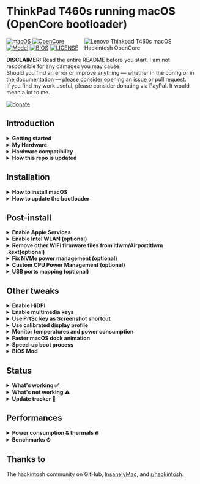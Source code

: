 # ThinkPad T460s running macOS (OpenCore bootloader)

<img align="right" src="https://imgur.com/sI2Uzel.jpg" alt="Lenovo Thinkpad T460s macOS Hackintosh OpenCore" width="300">

[![macOS](https://img.shields.io/badge/macOS-11.0.1-blue)](https://developer.apple.com/documentation/macos-release-notes)
[![OpenCore](https://img.shields.io/badge/OpenCore-0.6.3-green)](https://github.com/acidanthera/OpenCorePkg)
[![Model](https://img.shields.io/badge/Model-20F9003AUS-lightgrey)](https://psref.lenovo.com/Product/ThinkPad_T460s)
[![BIOS](https://img.shields.io/badge/BIOS-1.49-lightgrey)](https://pcsupport.lenovo.com/us/en/products/laptops-and-netbooks/thinkpad-t-series-laptops/thinkpad-t460s/downloads/driver-list/component?name=BIOS%2FUEFI)
[![LICENSE](https://img.shields.io/badge/license-MIT-purple)](/LICENSE)

**DISCLAIMER:**
Read the entire README before you start.
I am not responsible for any damages you may cause.  
Should you find an error or improve anything — whether in the config or in the documentation — please consider opening an issue or pull request.  
If you find my work useful, please consider donating via PayPal.
It would mean a lot to me.

[![donate](https://img.shields.io/badge/-buy%20me%20a%20coffee-orange)](https://www.paypal.com/cgi-bin/webscr?cmd=_s-xclick&hosted_button_id=Y5BE5HYACDERG&source=url)

## Introduction

<details>  
<summary><strong>Getting started</strong></summary>
</br>

**Meet the bootloader:**

- [Why OpenCore](https://dortania.github.io/OpenCore-Install-Guide/why-oc.html)
- Dortania's [website](https://dortania.github.io)

**Recommended tools:**

- Plist editor [ProperTree](https://github.com/corpnewt/ProperTree)
- Handy-dandy ESP partition mounting script [MountEFI](https://github.com/corpnewt/MountEFI)

</details>

<details>  
<summary><strong>My Hardware</strong></summary>
</br>

| Model              | Thinkpad T460s 20F9003AUS                                                                                 |
|:-------------------|:----------------------------------------------------------------------------------------------------------|
| Processor          | Core i7-6600U (2C, 2.6 / 3.4GHz, 4MB) vPro                                                                |
| Graphics           | Integrated Intel HD Graphics 520                                                                          |
| Memory             | 4GB Soldered + 4GB DIMM 2133MHz DDR4, dual-channel                                                        |
| Display            | 14" WQHD (2560x1440) IPS, non-touch                                                                       |
| Storage            | WD Black SN750 500GB NVMe SSD                                                                             |
| Ethernet           | Intel Ethernet Connection I219-LM (Jacksonville)                                                          |
| WLAN + Bluetooth   | 11ac+BT, [Broadcom BCM94360CS2](/Guides/Replace-WLAN.md), 2x2 card                                        |
| Camera             | HD720p resolution, low light sensitive, fixed focus                                                       |
| Audio support      | HD Audio, Realtek ALC3245 codec, stereo speakers 1Wx2, dual array microphone, combo audio/microphone jack |
| Keyboard           | 6-row, spill-resistant, multimedia Fn keys, LED backlight                                                 |
| Battery            | Front Li-Polymer 3-cell (23Wh) and rear Li-Ion 3-cell (26Wh), both Integrated                             |

</details>

<details>  
<summary><strong>Hardware compatibility</strong></summary>
</br>

This EFI will suit any T460s regardless of CPU model<sup>[1](#CPU)</sup>, amount of RAM, display resolution<sup>[2](#Res)</sup> and internal storage<sup>[3](#NVMe)</sup>.

<a name="CPU">1</a>. Optional custom CPU Power Management guide  
<a name="Res">2</a>. 1440p display models should change `NVRAM -> Add -> 7C436110-AB2A-4BBB-A880-FE41995C9F82 -> UIScale`:`2` to get proper scaling while booting  
<a name="NVMe">3</a>. Enable [NVMeFix](https://github.com/acidanthera/NVMeFix) for NVMe drives

</details>

<details>  
<summary><strong>How this repo is updated</strong></summary>
</br>

After many hours of testing back in April and May 2020, I now consider this configuration stable.  
This is the process I go through each time OpenCore gets an update (usually every first monday of the month):

1. Read release article on Dortania's website
1. Download all updated resources
1. Read new Documentation if relevant changes took place
1. Get a fresh Sample.plist to avoid missing new stuff
1. Copy and Paste SSDT, Patches and Kexts
1. Set T460s' config options
1. Booloader test on USB stick
1. Clean my SMBIOS and upload on GitHub
1. Add changelog and update status in README

Basically I do the boring part so one can easily download the EFI folder and play with it in minutes.

</details>

## Installation
<details>  
<summary><strong>How to install macOS</strong></summary>
</br>

1. [Create an installation media](https://dortania.github.io/OpenCore-Install-Guide/installer-guide/#making-the-installer)
1. Download the [latest EFI folder](https://github.com/simprecicchiani/ThinkPad-T460s-macOS-OpenCore/releases) and copy it into the ESP partiton
1. Change your BIOS settings according to the table below
1. Boot from the USB installer and [start the installation process](https://dortania.github.io/OpenCore-Install-Guide/installation/installation-process.html#booting-the-opencore-usb)

| Menu     |                   |                                 | Setting     |
|----------|-------------------|---------------------------------|-------------|
| Config   | USB               | UEFI BIOS Support               | `Enable `   |
|          | Power             | Intel SpeedStep Technology      | `Enable `   |
|          |                   | CPU Power Management            | `Enable `   |
|          | CPU               | Hyper-Threading Technology      | `Enable `   |
| Security | Security Chip     |                                 | `Disable `  |
|          | Memory Protection | Execution Prevention            | `Enable `   |
|          | Virtualization    | Intel Virtualization Technology | `Enable `   |
|          |                   | Intel VT-d Feature              | `Enable `   |
|          | Anti-Theft        | Computrace                      | `Disable `  |
|          | Secure Boot       |                                 | `Disable `  |
|          | Intel SGX         |                                 | `Disable `  |
|          | Device Guard      |                                 | `Disable `  |
| Startup  | UEFI/Legacy Boot  |                                 | `UEFI Only` |
|          | CSM Support       |                                 | `No`        |
|          | Boot Mode         |                                 | `Quick`     |

</details>

<details>  
<summary><strong>How to update the bootloader</strong></summary>
</br>

1. Download the [latest release](https://github.com/simprecicchiani/ThinkPad-T460s-macOS-OpenCore/releases)
1. Copy and Paste your `PlatfromInfo`
1. Enable optional kexts if needed (NVMEFix, AirportItlwm, etc.)
1. Test the new bootloader with an USB stick (Set `BootProtect: None` whenever booting with external drives)
1. Customize boot preferences (skip picker, disable verbose, etc.)
1. Mount your ESP partition
1. Backup your old EFI folder and replace it with the new one

</details>

## Post-install

<details>  
<summary><strong>Enable Apple Services</strong></summary>
</br>

1. Run the following script in Terminal
```bash
git clone https://github.com/corpnewt/GenSMBIOS && cd GenSMBIOS && chmod +x GenSMBIOS.command && ./GenSMBIOS.command
```
2. Type `3` to Generate SMBIOS, then press ENTER
3. Type `MacbookPro13,1 5`, then press ENTER. Leave this Terminal window open.
4. Open `/EFI/OC/Config.plist` with any editor and navigate to `PlatformInfo -> Generic`
5. Add the script's last result to `MLB, SystemSerialNumber and SystemUUID`
```diff
<key>PlatformInfo</key>
<dict>
   <key>Generic</key>
   <array>
      </dict>
         <key>AdviseWindows</key>
         <false/>
         <key>SystemMemoryStatus</key>
         <string>Auto</string>
         <key>MLB</key>
+        <string>M0000000000000001</string>
         <key>ProcessorType</key>
         <integer>0</integer>
         <key>ROM</key>
         <data>ESIzRFVm</data>
         <key>SpoofVendor</key>
         <true/>
         <key>SystemProductName</key>
         <string>MacBookPro13,1</string>
         <key>SystemSerialNumber</key>
+        <string>W00000000001</string>
         <key>SystemUUID</key>
+        <string>00000000-0000-0000-0000-000000000000</string>
      </dict>
   </array>
</dict>
```
6. Save and reboot the system

</details>

<details>  
<summary><strong>Enable Intel WLAN (optional)</strong></summary>
</br>

1. Open `/EFI/OC/Config.plist` with any editor 
2. Go under `Kernel -> Add` and enable `AirportItlwm.kext`, `IntelBluetoothFirmware.kext` and `IntelBluetoothInjector.kext`
```diff
<key>Kernel</key>
<dict>
   <key>Add</key>
   <array>
      </dict>
         <key>Arch</key>
         <string>x86_64</string>
         <key>BundlePath</key>
         <string>AirportItlwm.kext</string>
         <key>Comment</key>
         <string>Intel WiFi driver</string>
         <key>Enabled</key>
-        <false/>
+        <true/>
         <key>ExecutablePath</key>
         <string>Contents/MacOS/AirportItlwm</string>
         <key>MaxKernel</key>
         <string></string>
         <key>MinKernel</key>
         <string></string>
         <key>PlistPath</key>
         <string>Contents/Info.plist</string>
      </dict>
      </dict>
         <key>Arch</key>
         <string>x86_64</string>
         <key>BundlePath</key>
         <string>IntelBluetoothFirmware.kext</string>
         <key>Comment</key>
         <string>Intel Bluetooth driver</string>
         <key>Enabled</key>
-        <false/>
+        <true/>
         <key>ExecutablePath</key>
         <string>Contents/MacOS/IntelBluetoothFirmware</string>
         <key>MaxKernel</key>
         <string></string>
         <key>MinKernel</key>
         <string></string>
         <key>PlistPath</key>
         <string>Contents/Info.plist</string>
      </dict>
      </dict>
         <key>Arch</key>
         <string>x86_64</string>
         <key>BundlePath</key>
         <string>IntelBluetoothInjector.kext</string>
         <key>Comment</key>
         <string>Intel Bluetooth driver companion</string>
         <key>Enabled</key>
-        <false/>
+        <true/>
         <key>ExecutablePath</key>
         <string></string>
         <key>MaxKernel</key>
         <string></string>
         <key>MinKernel</key>
         <string></string>
         <key>PlistPath</key>
         <string>Contents/Info.plist</string>
      </dict>
   </array>
</dict>
```
3. Save and reboot the system

</details>
<details>  
<summary><strong>Remove other WIFI firmware files from itlwm/AirportItlwm .kext(optional)</strong></summary>
</br>
This steps help you a little speed up boot process (if you use `itlwm` or `AirportItlwm`)

1. Clone the repo: `git clone https://github.com/OpenIntelWireless/itlwm.git`
2. Open the folder where it's cloned to
3. Open Xcode, press File -New -File.. on the Search bar/Filter type `shell` and choose to create a new shell script file
4. Copy this code below into it;

```shell
#!/bin/bash

# remove all local changes
git reset --hard HEAD
rm -rf build

# pull latest code
git pull

# remove generated firmware
rm include/FwBinary.cpp

# remove firmware for other wifi cards - DELETE OR CHANGE TO YOUR CARD
find itlwm/firmware/ -type f ! -name 'iwm-7265-*' -delete


# generate firmware
xcodebuild -project itlwm.xcodeproj -target fw_gen -configuration Release -sdk macosx

# build the kexts
## 1. itlwm.kext
xcodebuild -project itlwm.xcodeproj -target itlwm -configuration Release -sdk macosx

## 2. AirportItlwm Mojave
xcodebuild -project itlwm.xcodeproj -target AirportItlwm-Mojave -configuration Release -sdk macosx

## 3. AirportItlwm Catalina
xcodebuild -project itlwm.xcodeproj -target AirportItlwm-Catalina -configuration Release -sdk macosx

## 4. AirportItlwm Big Sur
xcodebuild -project itlwm.xcodeproj -target AirportItlwm-Big\ Sur -configuration Release -sdk macosx

# Location of Kexts
echo "You kexts are in build/Release!!"
echo " "
```

5. Change line 14: `find itlwm/firmware/ -type f ! -name 'iwm-7265-*' -delete`

    change `iwm-7265` to your firmware name and save the file.

    If your card is AC8260 you need to replace 
    `find itlwm/firmware/ -type f ! -name 'iwm-7265-*' -delete`
    by
    `find itlwm/firmware/ -type f ! -name 'iwm-8000C*' -delete`
    
    This part of code remove other firmware files from `/itlwm/itlwm/firmware`
    
    Also here you can find your card firmware name: `https://www.intel.com/content/www/us/en/support/articles/000005511/network-and-io/wireless.html`

6. Place the file in the root directory of the cloned itlwm folder.
7. Clone MacKernelSDK `git clone https://github.com/acidanthera/MacKernelSDK.git` and place it's folder inside itlwm folder
8. Run the script with sh command.
   Ex: `sh script-name.sh` where 'script-name' is the name of the shell script you made.

Done, you'll find your kexts under build/Release

DON'T USE BOTH `itlwm` and `airportitlwm` IN THE SAME TIME.

Thanks: <a href="https://github.com/racka98">@racka98<a/>
Source issue: <a href="https://github.com/OpenIntelWireless/itlwm/issues/353#issuecomment-727190996">#353</a>


</details>

<details>  
<summary><strong>Fix NVMe power management (optional)</strong></summary>
</br>

1. Open `/EFI/OC/Config.plist` with any editor 
2. Go under `Kernel -> Add` and enable `NVMeFix.kext`
```diff
<key>Kernel</key>
<dict>
   <key>Add</key>
   <array>
      </dict>
         <key>Arch</key>
         <string>x86_64</string>
         <key>BundlePath</key>
         <string>NVMeFix.kext</string>
         <key>Comment</key>
         <string>NVMe power management</string>
         <key>Enabled</key>
-        <false/>
+        <true/>
         <key>ExecutablePath</key>
         <string>Contents/MacOS/NVMeFix</string>
         <key>MaxKernel</key>
         <string></string>
         <key>MinKernel</key>
         <string></string>
         <key>PlistPath</key>
         <string>Contents/Info.plist</string>
      </dict>
   </array>
</dict>
```
3. Save and reboot the system

</details>

<details>  
<summary><strong>Custom CPU Power Management (optional)</strong></summary>
</br>

1. Run the following script in Terminal  
```bash
git clone https://github.com/fewtarius/CPUFriendFriend; cd CPUFriendFriend; chmod +x ./CPUFriendFriend.command; ./CPUFriendFriend.command
```
2. When asked, select preferred values
3. From the pop-up window, copy `ssdt_data.aml` into `/EFI/OC/ACPI/` folder
4. Open `/EFI/OC/Config.plist` with any editor 
5. Go under `ACPI -> Add` and replace `SSDT-PLUG.aml` with `ssdt_data.aml`
```diff
<key>ACPI</key>
<dict>
   <key>Add</key>
   <array>
      <dict>
         <key>Comment</key>
         <string>X86 Injector</string>
         <key>Enabled</key>
         <true/>
         <key>Path</key>
-        <string>SSDT-PLUG.aml</string>
+        <string>ssdt_data.aml</string>
      </dict>
   </array>
</dict>
```
6. Go under `Kernel -> Add` and enable `CPUFriend.kext`
```diff
<key>Kernel</key>
<dict>
   <key>Add</key>
   <array>
      </dict>
         <key>Arch</key>
         <string>x86_64</string>
         <key>BundlePath</key>
         <string>CPUFriend.kext</string>
         <key>Comment</key>
         <string>Frequency data injector</string>
         <key>Enabled</key>
-        <false/>
+        <true/>
         <key>ExecutablePath</key>
         <string>Contents/MacOS/CPUFriend</string>
         <key>MaxKernel</key>
         <string></string>
         <key>MinKernel</key>
         <string></string>
         <key>PlistPath</key>
         <string>Contents/Info.plist</string>
      </dict>
   </array>
</dict>
```
7. Save and reboot the system

</details>

<details>  
<summary><strong>USB ports mapping (optional)</strong></summary>
</br>

For ThinkPad's dock only, use one of following methods:

- [USBMap by CorpNewt](https://github.com/corpnewt?tab=repositories)
- [Native USB fix without injector kext](https://www.olarila.com/topic/6878-guide-native-usb-fix-for-notebooks-no-injectorkext-required/?tab=comments#comment-88412)

</details>

## Other tweaks

<details>  
<summary><strong>Enable HiDPI</strong></summary>
</br>

1. [Disable SIP](https://dortania.github.io/OpenCore-Install-Guide/troubleshooting/troubleshooting.html#disabling-sip)
1. Run the following script in Terminal  
   ```bash
   bash -c "$(curl -fsSL https://raw.githubusercontent.com/xzhih/one-key-hidpi/master/hidpi.sh)"
   ```
1. Follow the script instructions, then reboot
1. Enable SIP (if desired)
</details>

<details>  
<summary><strong>Enable multimedia keys</strong></summary>
</br>

Thanks to [@MSzturc](https://github.com/MSzturc) for providing the keyboard map and ThinkpadAssistant app

1. Download and install [ThinkpadAssistant](https://github.com/MSzturc/ThinkpadAssistant/releases)
1. Open the app
1. Check the `launch on login` option

</details>

<details>  
<summary><strong>Use PrtSc key as Screenshot shortcut</strong></summary>
</br>

Super useful shortcut that I wish I had it on my previous MBP. Default is ⇧⌘5.

1. Open SystemPreferences.app
1. Go under ` Keyboard > Shortcuts > Screenshots` 
1. Click on `Screenshot and recording options` key map
1. Press `PrtSc` on your keyboard (it should came out as `F13`)

<img src="/Images/prtsc-shortcut.png" alt="Lenovo Thinkpad T460s macOS Hackintosh OpenCore" height="300">

</details>

<details>  
<summary><strong>Use calibrated display profile</strong></summary>
</br>

NotebookCheck's calibrated profiles. Not all panel are the same, final result may vary.

1. Run the following script in Terminal  
    - for 1440p displays
        ```bash
        cd ~/Library/ColorSync/Profiles; wget https://github.com/simprecicchiani/ThinkPad-T460s-macOS-OpenCore/blob/master/Files/DisplayProfiles/T460s_WQHD_VVX14T058J02.icm
        ```
   - for 1080p displays
        ```bash
        cd ~/Library/ColorSync/Profiles; wget https://github.com/simprecicchiani/ThinkPad-T460s-macOS-OpenCore/blob/master/Files/DisplayProfiles/T460s_FHD_N140HCE_EAA.icm
        ```
2. Go under `SystemPreferences > Displays > Colour`
3. Select the calibrated profile

<img src="/Images/DisplayProfile.png" alt="Lenovo Thinkpad T460s macOS Hackintosh OpenCore" height="300">

</details>

<details>  
<summary><strong>Monitor temperatures and power consumption</strong></summary>
</br>

1. Download and install [HWMonitor](https://github.com/kzlekk/HWSensors/releases)
1. Open the app
1. Check the `launch on login` option

</details> 

<details>  
<summary><strong>Faster macOS dock animation</strong></summary>
</br>

This enables auto-hide and speeds up the animation

1. Run the following script in Terminal  
   ```bash
   defaults write com.apple.dock autohide-delay -float 0; defaults write com.apple.dock autohide-time-modifier -float 0.5; killall Dock
   ```
</details>

<details>  
<summary><strong>Speed-up boot process</strong></summary>
</br>

Once you get everything up and running it's possible to disable some options inside `config.plist` to get a faster and cleaner boot.

| Menu  |       |                                      | Setting     |
|-------|-------|--------------------------------------|-------------|
| Misc  | Boot  | ShowPicker                           | `False`     |
|       | Debug | AppleDebug                           | `False`     |
|       |       | ApplePanic                           | `False`     |
|       |       | DisableWatchDog                      | `False`     |
|       |       | Target                               | `0`         |
| NVRAM | Add   | 7C436110-AB2A-4BBB-A880-FE41995C9F82 | Delete `-v` |

</details>

<details>  
<summary><strong>BIOS Mod</strong></summary>
</br>

I know it can be scary at first. But with the right amount of carefulness anyone could do it.  
Is it worth the effort and risk? I don't think so. I enjoyed it? 100%.  
[Guide in progress](/Guides/Bios-Mod.md)

</details>

## Status
<details>  
<summary><strong>What's working ✅</strong></summary>
</br>
 
- [x] CPU Power Management `~1W on IDLE`
- [x] Intel HD 520 Graphics `incuding graphics acceleration`
- [x] All USB ports `with custom kext or SSDT`
- [x] Internal camera `working fine on FaceTime, Skype, Webex and others`
- [x] Sleep / Wake / Shutdown / Reboot `with lid sernsor`
- [x] Intel Gigabit Ethernet
- [x] [Wifi, Bluetooth, Airdrop, Handoff, Continuity, Sidecar wireless](/Guides/Replace-WLAN.md)
- [x] iMessage, FaceTime, App Store, iTunes Store `Generate your own SMBIOS`
- [x] DRM support `iTunes Movies, Apple TV+, Amazon Prime, Netflix and others`
- [x] Speakers and headphones jack `fairly good volume`
- [x] Batteries `very stable and precise capacity tracking`
- [x] Keyboard map and hotkeys with [ThinkpadAssistant](https://github.com/MSzturc/ThinkpadAssistant) `thanks to @MSzturc`
- [x] [Trackpad, Trackpoint and physical buttons](/Images/VoodooRMI-T460s-trackpad-gestures.gif) `with all macOS gestures working thanks to VoodooRMI`
- [x] SIP and FileVault 2 can be enabled
- [x] miniDP and HDMI `with digital audio passthrough`
- [x] SD Card Reader `slow r/w speed but works`

</details>

<details>  
<summary><strong>What's not working ⚠️</strong></summary>
</br>

- [ ] Internal monitor turns black when external is connected
- [ ] Safari DRM
- [ ] WWAN (needs to be implemented)
- [ ] Fingerprint Reader

</details>

<details>  
<summary><strong>Update tracker 🔄</strong></summary>
</br>

| Version                                                                                        | [Stable](/EFI)   | 
|:-----------------------------------------------------------------------------------------------|:-----------------|
| [MacOS](https://www.apple.com/macos/)                                                          | 10.15.7 / 11.0.1 |
| [OpenCore](https://github.com/acidanthera/OpenCorePkg/releases)                                | 0.6.3            | 
| [Lilu](https://github.com/acidanthera/Lilu/releases)                                           | 1.4.9            | 
| [VirtualSMC](https://github.com/acidanthera/VirtualSMC/releases)                               | 1.1.8            | 
| [WhateverGreen](https://github.com/acidanthera/WhateverGreen/releases)                         | 1.4.4            | 
| [AppleALC](https://github.com/acidanthera/AppleALC/releases)                                   | 1.5.4            | 
| [VoodooPS2Controller](https://github.com/acidanthera/VoodooPS2/releases)                       | 2.1.8            |
| [VoodooRMI](https://github.com/VoodooSMBus/VoodooRMI/releases)                                 | 1.2              |
| [IntelMausi](https://github.com/acidanthera/IntelMausi/releases)                               | 1.0.4            |
| [HibernationFixup](https://github.com/acidanthera/HibernationFixup/releases)                   | 1.3.7            |
| [CPUFriend](https://github.com/acidanthera/CPUFriend/releases)                                 | 1.2.2            |
| [NVMeFix](https://github.com/acidanthera/NVMeFix/releases)                                     | 1.0.4            |
| [RTCMemoryFixup](https://github.com/acidanthera/RTCMemoryFixup/releases)                       | 1.0.7            |
| [AirportItlwm](https://github.com/OpenIntelWireless/itlwm/releases)                            | 1.0              |
| [IntelBluetoothFirmware](https://github.com/OpenIntelWireless/IntelBluetoothFirmware/releases) | 1.1.2            |
| [AppleBacklightSmoother](https://github.com/hieplpvip/AppleBacklightSmoother/releases)         | 1.0.2            |
| [Sinetek-rtsx](https://github.com/cholonam/Sinetek-rtsx/releases)                              | 2.2              |

</details>

## Performances

<details>  
<summary><strong>Power consumption & thermals 🔥</strong></summary>
</br>

| Idle                      | Max Frequency                 | 2 Thread Frequency            | All Thread Frequency          | GPU Max Frequency             |
|---------------------------|-------------------------------|-------------------------------|-------------------------------|-------------------------------|
| ![](/Images/ipg-idle.png) | ![](/Images/ipg-max-freq.png) | ![](/Images/ipg-two-freq.png) | ![](/Images/ipg-all-freq.png) | ![](/Images/ipg-gpu-freq.png) |

</details>

<details>  
<summary><strong>Benchmarks ⏱</strong></summary>
</br>

| CPU            | Single-Core | Multi-Core |
|:---------------|------------:|-----------:|
| Cinebench r20  | 348         | 842        |
| Geekbench 5    | 809         | 1862       |
| **GPU**        | **OpenCL**  | **Metal**  |
| Geekbench 5    | 4417        | 4179       |
| BruceX Test 5K |             | 104''      |

<small>macOS 10.15.7, EFI release 0.6.2</small>
</details>

## Thanks to

The hackintosh community on GitHub,
[InsanelyMac](https://www.insanelymac.com/forum/), and
[r/hackintosh](https://www.reddit.com/r/hackintosh/).
